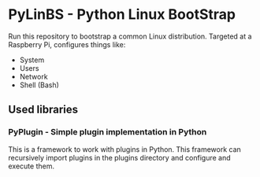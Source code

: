 # PyLinBS - Python Linux BootStrap

Run this repository to bootstrap a common Linux distribution.
Targeted at a Raspberry Pi, configures things like:

- System
- Users
- Network
- Shell (Bash)

## Used libraries

### PyPlugin - Simple plugin implementation in Python

This is a framework to work with plugins in Python.
This framework can recursively import plugins in the plugins directory and configure and execute them.
